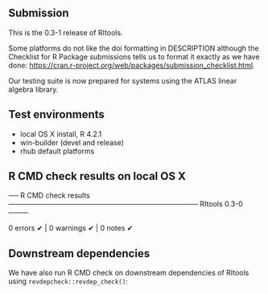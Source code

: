 ## Submission

This is the 0.3-1 release of RItools.

Some platforms do not like the doi formatting in DESCRIPTION although the
Checklist for R Package submissions tells us to format it exactly as we have
done: <https://cran.r-project.org/web/packages/submission_checklist.html>.

Our testing suite is now prepared for systems using the ATLAS linear algebra
library.

## Test environments

 - local OS X install, R 4.2.1
 - win-builder (devel and release)
 - rhub default platforms

## R CMD check results on local OS X

── R CMD check results ────────────────────────────────────── RItools 0.3-0 ────

0 errors ✔ | 0 warnings ✔ | 0 notes ✔

## Downstream dependencies

We have also run R CMD check on downstream dependencies of RItools using
`revdepcheck::revdep_check()`:

